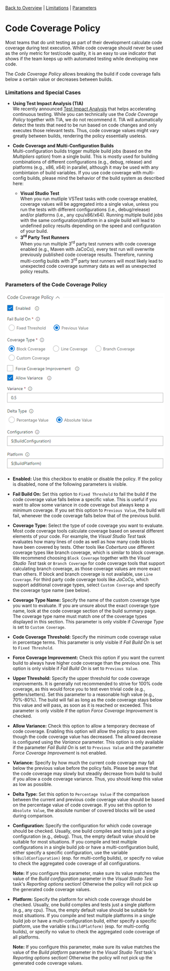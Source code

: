 [Back to Overview](./overview.md) | [Limitations](#limitations-and-special-cases) | [Parameters](#parameters-of-the-code-coverage-policy)

# Code Coverage Policy
Most teams that do unit testing as part of their development calculate code coverage during test execution. While code coverage should
never be used as the only metric for test/code quality, it is an easy to use indicator that shows if the team keeps up with automated
testing while developing new code.

The *Code Coverage Policy* allows breaking the build if code coverage falls below a certain value or decreases between builds.

### Limitations and Special Cases
- **Using Test Impact Analysis (TIA)**  
  We recently announced [Test Impact Analysis](https://blogs.msdn.microsoft.com/visualstudioalm/2017/03/02/accelerated-continuous-testing-with-test-impact-analysis-part-1/)
  that helps accelerating continuous testing. While you can technically use the *Code Coverage Policy* together with TIA, we do not recommend
  it. TIA will automatically detect the tests that need to be run based on code changes and only executes those relevant tests. Thus, code
  coverage values might vary greatly between builds, rendering the policy essentially useless.

- **Code Coverage and Multi-Configuration Builds**  
  Multi-configuration builds trigger multiple build jobs (based on the *Multipliers* option) from a single build. This is mostly used for
  building combinations of different configurations (e.g., debug, release) and platforms (e.g., x86, x64) in parallel, although it may be
  used with any combintaion of build variables. If you use code coverage with multi-config builds, please mind the behavior of the build
  system as described here:

  - **Visual Studio Test**  
    When you run mutliple VSTest tasks with code coverage enabled, coverage values will be aggregated into a single value, unless you run
    the tests with different configurations (i.e., debug/release) and/or platforms (i.e., any cpu/x86/x64). Running multiple build jobs with
    the same configuration/platform in a single build will lead to undefined policy results depending on the speed and configuration of your
    build.
  - **3<sup>rd</sup> Party Test Runners**  
    When you run multiple 3<sup>rd</sup> party test runners with code coverage enabled (e.g., Maven with JaCoCo), every test run will overwrite
    previously published code coverage results. Therefore, running multi-config builds with 3<sup>rd</sup> party test runners will most likely lead
    to unexpected code coverage summary data as well as unexpected policy results.

### Parameters of the Code Coverage Policy

![Code Coverage Policy](../assets/CodeCoveragePolicy.png "Parameters of the Code Coverage Policy")

- <a name="enabled">**Enabled:**</a> Use this checkbox to enable or disable the policy. If the policy is disabled, none of the following parameters is
  visible.

- <a name="failOption">**Fail Build On:**</a> Set this option to `Fixed Threshold` to fail the build if the code coverage value falls below a specific value.
  This is useful if you want to allow some variance in code coverage but always keep a minimum coverage. If you set this option to
  `Previous Value`, the build will fail, whenever the code coverage falls below that of the previous build.

- <a name="coverType">**Coverage Type:**</a> Select the type of code coverage you want to evaluate. Most code coverage tools calculate coverage based on
  several different elements of your code. For example, the *Visual Studio Test* task evaluates how many lines of code as well as how
  many code blocks have been covered by tests. Other tools like *Cobertura* use different coverage types like branch coverage, which is
  similar to block coverage. We recommend choosing `Block Coverage` together with the *Visual Studio Test* task or `Branch Coverage`
  for code coverage tools that support calculating branch coverage, as those coverage values are more exact than others. If block and
  branch coverage is not available, use `Line Coverage`. For third party code coverage tools like *JaCoCo*, which support additional
  coverage types, select `Custom Coverage` and specify the coverage type name (see below).

- <a name="coverTypeName">**Coverage Type Name:**</a> Specify the name of the custom coverage type you want to evaluate. If you are unsure about the exact
  coverage type name, look at the code coverage section of the build summary page. The coverage type name must match one of the coverage
  types displayed in this section. This parameter is only visible if *Coverage Type* is set to `Custom Coverage`.

- <a name="threshold">**Code Coverage Threshold:**</a> Specify the minimum code coverage value in percentage terms. This parameter is only visible if
  *Fail Build On* is set to `Fixed Threshold`.

- <a name="forceImprove">**Force Coverage Improvement:**</a> Check this option if you want the current build to always have higher code coverage than the previous one.
  This option is only visible if *Fail Build On* is set to `Previous Value`.

- <a name="upperThreshold">**Upper Threshold:**</a> Specify the upper threshold for code coverage improvements. It is generally not recommended to strive for 100% code coverage,
  as this would force you to test even trivial code (e.g., getters/setters). Set this parameter to a reasonable high value (e.g., 70%-80%). The build
  will fail as long as the code coverage stays below this value and will pass, as soon as it is reached or exceeded. This parameter is only visible if
  the option *Force Coverage Improvement* is checked.

- <a name="allowCoverageVariance">**Allow Variance:**</a> Check this option to allow a temporary decrease of code coverage. Enabling this option will allow the policy to pass
  even though the code coverage value has decreased. The allowed decrease is configured using the *Variance* parameter. This option is only available if the parameter
  *Fail Build On* is set to `Previous Value` and the parameter *Force Coverage Improvement* is not enabled.

- <a name="coverageVariance">**Variance:**</a> Specify by how much the current code coverage may fall below the previous value before the policy fails. Please be aware that
  the code coverage may slowly but steadily decrease from build to build if you allow a code coverage variance. Thus, you should keep this value as low as possible.

- <a name="deltaType">**Delta Type:**</a> Set this option to `Percentage Value` if the comparison between the current and previous code coverage value should be based
  on the percentage value of code coverage. If you set this option to `Absolute Value`, the absolute number of covered blocks will be used during
  comparison.

- <a name="config">**Configuration:**</a> Specify the configuration for which code coverage should be checked. Usually, one build compiles and tests just a single
  configuration (e.g., debug). Thus, the empty default value should be suitable for most situations. If you compile and test multiple configurations in
  a single build job or have a multi-configuration build, either specify a specific configuration, use the variable `$(BuildConfiguration)` (esp. for
  multi-config builds), or specify no value to check the aggregated code coverage of all configurations.

  **Note:** If you configure this parameter, make sure its value matches the value of the _Build configuration_ parameter in the _Visual Studio Test_
  task's _Reporting options_ section! Otherwise the policy will not pick up the generated code coverage values.

- <a name="platform">**Platform:**</a> Specify the platform for which code coverage should be checked. Usually, one build compiles and tests just a single
  platform (e.g., any cpu). Thus, the empty default value should be suitable for most situations. If you compile and test multiple platforms in a
  single build job or have a multi-configuration build, either specify a specific platform, use the variable `$(BuildPlatform)` (esp. for multi-config
  builds), or specify no value to check the aggregated code coverage of all platforms.

  **Note:** If you configure this parameter, make sure its value matches the value of the _Build platform_ parameter in the _Visual Studio Test_
  task's _Reporting options_ section! Otherwise the policy will not pick up the generated code coverage values.
